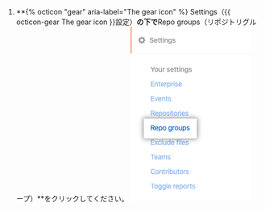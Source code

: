 1. **{% octicon "gear" aria-label="The gear icon" %} Settings（{{ octicon-gear The gear icon }}設定）**の下で**Repo groups（リポジトリグループ）**をクリックしてください。 ![リポジトリグループタブ](/assets/images/help/insights/repo-groups-tab.png)

